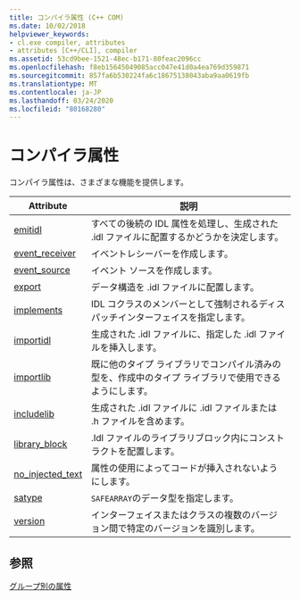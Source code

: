 ```yaml
---
title: コンパイラ属性 (C++ COM)
ms.date: 10/02/2018
helpviewer_keywords:
- cl.exe compiler, attributes
- attributes [C++/CLI], compiler
ms.assetid: 53cd9bee-1521-48ec-b171-80feac2096cc
ms.openlocfilehash: f8eb15645049085acc047e41d0a4ea769d359871
ms.sourcegitcommit: 857fa6b530224fa6c18675138043aba9aa0619fb
ms.translationtype: MT
ms.contentlocale: ja-JP
ms.lasthandoff: 03/24/2020
ms.locfileid: "80168280"
---
```

# <a name="compiler-attributes"></a>コンパイラ属性

コンパイラ属性は、さまざまな機能を提供します。

|Attribute|説明|
|---------------|-----------------|
|[emitidl](emitidl.md)|すべての後続の IDL 属性を処理し、生成された .idl ファイルに配置するかどうかを決定します。|
|[event_receiver](event-receiver.md)|イベントレシーバーを作成します。|
|[event_source](event-source.md)|イベント ソースを作成します。|
|[export](export.md)|データ構造を .idl ファイルに配置します。|
|[implements](implements-cpp.md)|IDL コクラスのメンバーとして強制されるディスパッチインターフェイスを指定します。|
|[importidl](importidl.md)|生成された .idl ファイルに、指定した .idl ファイルを挿入します。|
|[importlib](importlib.md)|既に他のタイプ ライブラリでコンパイル済みの型を、作成中のタイプ ライブラリで使用できるようにします。|
|[includelib](includelib-cpp.md)|生成された .idl ファイルに .idl ファイルまたは .h ファイルを含めます。|
|[library_block](library-block.md)|.Idl ファイルのライブラリブロック内にコンストラクトを配置します。|
|[no_injected_text](no-injected-text.md)|属性の使用によってコードが挿入されないようにします。|
|[satype](satype.md)|`SAFEARRAY`のデータ型を指定します。|
|[version](version-cpp.md)|インターフェイスまたはクラスの複数のバージョン間で特定のバージョンを識別します。|

## <a name="see-also"></a>参照

[グループ別の属性](attributes-by-group.md)
